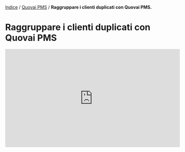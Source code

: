 [Indice](index.md) / [Quovai PMS](quovai-pms-it.md) / **Raggruppare i clienti duplicati con Quovai PMS.**

# Raggruppare i clienti duplicati con Quovai PMS 

<iframe width="560" height="315" src="https://www.youtube.com/embed/V29i4BYZBK8" frameborder="0" allow="accelerometer; autoplay; encrypted-media; gyroscope; picture-in-picture" allowfullscreen></iframe>
